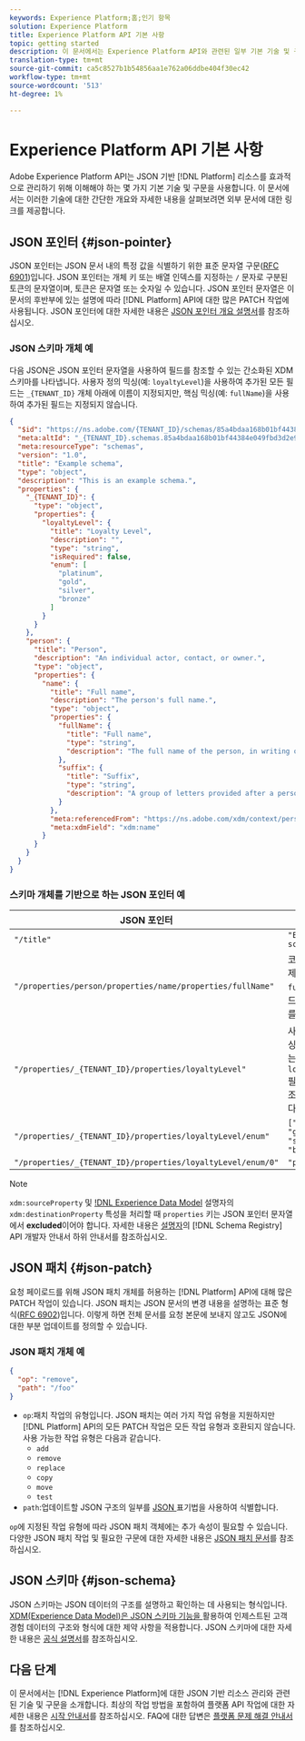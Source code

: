 ```yaml
---
keywords: Experience Platform;홈;인기 항목
solution: Experience Platform
title: Experience Platform API 기본 사항
topic: getting started
description: 이 문서에서는 Experience Platform API와 관련된 일부 기본 기술 및 구문에 대한 간단한 개요를 제공합니다.
translation-type: tm+mt
source-git-commit: ca5c8527b1b54856aa1e762a06ddbe404f30ec42
workflow-type: tm+mt
source-wordcount: '513'
ht-degree: 1%

---
```



# Experience Platform API 기본 사항

Adobe Experience Platform API는 JSON 기반 [!DNL Platform] 리소스를 효과적으로 관리하기 위해 이해해야 하는 몇 가지 기본 기술 및 구문을 사용합니다. 이 문서에서는 이러한 기술에 대한 간단한 개요와 자세한 내용을 살펴보려면 외부 문서에 대한 링크를 제공합니다.

## JSON 포인터 {#json-pointer}

JSON 포인터는 JSON 문서 내의 특정 값을 식별하기 위한 표준 문자열 구문([RFC 6901](https://tools.ietf.org/html/rfc6901))입니다. JSON 포인터는 개체 키 또는 배열 인덱스를 지정하는 `/` 문자로 구분된 토큰의 문자열이며, 토큰은 문자열 또는 숫자일 수 있습니다. JSON 포인터 문자열은 이 문서의 후반부에 있는 설명에 따라 [!DNL Platform] API에 대한 많은 PATCH 작업에 사용됩니다. JSON 포인터에 대한 자세한 내용은 [JSON 포인터 개요 설명서](https://rapidjson.org/md_doc_pointer.html)를 참조하십시오.

### JSON 스키마 개체 예

다음 JSON은 JSON 포인터 문자열을 사용하여 필드를 참조할 수 있는 간소화된 XDM 스키마를 나타냅니다. 사용자 정의 믹싱(예: `loyaltyLevel`)을 사용하여 추가된 모든 필드는 `_{TENANT_ID}` 개체 아래에 이름이 지정되지만, 핵심 믹싱(예: `fullName`)을 사용하여 추가된 필드는 지정되지 않습니다.

```json
{
  "$id": "https://ns.adobe.com/{TENANT_ID}/schemas/85a4bdaa168b01bf44384e049fbd3d2e9b2ffaca440d35b9",
  "meta:altId": "_{TENANT_ID}.schemas.85a4bdaa168b01bf44384e049fbd3d2e9b2ffaca440d35b9",
  "meta:resourceType": "schemas",
  "version": "1.0",
  "title": "Example schema",
  "type": "object",
  "description": "This is an example schema.",
  "properties": {
    "_{TENANT_ID}": {
      "type": "object",
      "properties": {
        "loyaltyLevel": {
          "title": "Loyalty Level",
          "description": "",
          "type": "string",
          "isRequired": false,
          "enum": [
            "platinum",
            "gold",
            "silver",
            "bronze"
          ]
        }
      }
    },
    "person": {
      "title": "Person",
      "description": "An individual actor, contact, or owner.",
      "type": "object",
      "properties": {
        "name": {
          "title": "Full name",
          "description": "The person's full name.",
          "type": "object",
          "properties": {
            "fullName": {
              "title": "Full name",
              "type": "string",
              "description": "The full name of the person, in writing order most commonly accepted in the language of the name.",
            },
            "suffix": {
              "title": "Suffix",
              "type": "string",
              "description": "A group of letters provided after a person's name to provide additional information. The `suffix` is used at the end of someones name. For example Jr., Sr., M.D., PhD, I, II, III, etc.",
            }
          },
          "meta:referencedFrom": "https://ns.adobe.com/xdm/context/person-name",
          "meta:xdmField": "xdm:name"
        }
      }
    }
  }
}
```

### 스키마 개체를 기반으로 하는 JSON 포인터 예

| JSON 포인터 | 해결 대상 |
| --- | --- |
| `"/title"` | `"Example schema"` |
| `"/properties/person/properties/name/properties/fullName"` | 코어 믹싱에서 제공하는 `fullName` 필드에 대한 참조를 반환합니다. |
| `"/properties/_{TENANT_ID}/properties/loyaltyLevel"` | 사용자 정의 믹싱에서 제공하는 `loyaltyLevel` 필드에 대한 참조를 반환합니다. |
| `"/properties/_{TENANT_ID}/properties/loyaltyLevel/enum"` | `["platinum", "gold", "silver", "bronze"]` |
| `"/properties/_{TENANT_ID}/properties/loyaltyLevel/enum/0"` | `"platinum"` |

>[!NOTE]
>
>`xdm:sourceProperty` 및 [!DNL Experience Data Model](XDM) 설명자의 `xdm:destinationProperty` 특성을 처리할 때 `properties` 키는 JSON 포인터 문자열에서 **excluded**&#x200B;이어야 합니다. 자세한 내용은 [설명자](../xdm/api/descriptors.md)의 [!DNL Schema Registry] API 개발자 안내서 하위 안내서를 참조하십시오.

## JSON 패치 {#json-patch}

요청 페이로드를 위해 JSON 패치 개체를 허용하는 [!DNL Platform] API에 대해 많은 PATCH 작업이 있습니다. JSON 패치는 JSON 문서의 변경 내용을 설명하는 표준 형식([RFC 6902](https://tools.ietf.org/html/rfc6902))입니다. 이렇게 하면 전체 문서를 요청 본문에 보내지 않고도 JSON에 대한 부분 업데이트를 정의할 수 있습니다.

### JSON 패치 개체 예

```json
{
  "op": "remove",
  "path": "/foo"
}
```

* `op`:패치 작업의 유형입니다. JSON 패치는 여러 가지 작업 유형을 지원하지만 [!DNL Platform] API의 모든 PATCH 작업은 모든 작업 유형과 호환되지 않습니다. 사용 가능한 작업 유형은 다음과 같습니다.
   * `add`
   * `remove`
   * `replace`
   * `copy`
   * `move`
   * `test`
* `path`:업데이트할 JSON 구조의 일부를  [JSON ](#json-pointer) 표기법을 사용하여 식별합니다.

`op`에 지정된 작업 유형에 따라 JSON 패치 객체에는 추가 속성이 필요할 수 있습니다. 다양한 JSON 패치 작업 및 필요한 구문에 대한 자세한 내용은 [JSON 패치 문서](http://jsonpatch.com/)를 참조하십시오.

## JSON 스키마 {#json-schema}

JSON 스키마는 JSON 데이터의 구조를 설명하고 확인하는 데 사용되는 형식입니다. [XDM(Experience Data Model)은 JSON 스키마 기능을 ](../xdm/home.md) 활용하여 인제스트된 고객 경험 데이터의 구조와 형식에 대한 제약 사항을 적용합니다. JSON 스키마에 대한 자세한 내용은 [공식 설명서](https://json-schema.org/)를 참조하십시오.

## 다음 단계

이 문서에서는 [!DNL Experience Platform]에 대한 JSON 기반 리소스 관리와 관련된 기술 및 구문을 소개합니다. 최상의 작업 방법을 포함하여 플랫폼 API 작업에 대한 자세한 내용은 [시작 안내서](api-guide.md)를 참조하십시오. FAQ에 대한 답변은 [플랫폼 문제 해결 안내서](troubleshooting.md)를 참조하십시오.